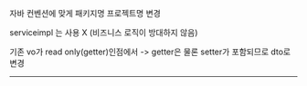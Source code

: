 자바 컨벤션에 맞게 패키지명 프로젝트명 변경

serviceimpl 는 사용 X (비즈니스 로직이 방대하지 않음)

기존 vo가 read only(getter)인점에서 -> getter은 물론 setter가 포함되므로 dto로 변경 

--------------------------------------------
